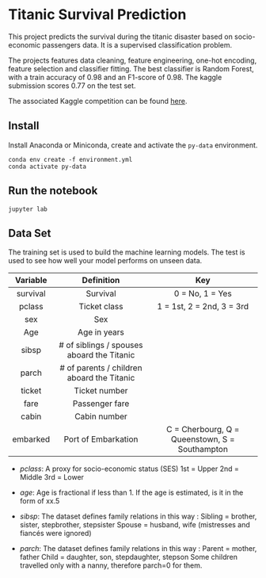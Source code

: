 # Titanic Survival Prediction 

This project predicts the survival during the titanic disaster based on socio-economic passengers data. It is a supervised classification problem.

The projects features data cleaning, feature engineering, one-hot encoding, feature selection and classifier fitting. The best classifier is Random Forest, with a train accuracy of 0.98 and an F1-score of 0.98. The kaggle submission scores 0.77 on the test set.

The associated Kaggle competition can be found [here](https://www.kaggle.com/competitions/titanic/overview).

## Install

Install Anaconda or Miniconda, create and activate the `py-data` environment.

```
conda env create -f environment.yml 
conda activate py-data
```

## Run the notebook

```
jupyter lab
```

## Data Set

The training set is used to build the machine learning models.
The test is used to see how well your model performs on unseen data.


| Variable |                 Definition                 |                       Key                      |
|:--------:|:------------------------------------------:|:----------------------------------------------:|
| survival | Survival                                   | 0 = No, 1 = Yes                                |
| pclass   | Ticket class                               | 1 = 1st, 2 = 2nd, 3 = 3rd                      |
| sex      | Sex                                        |                                                |
| Age      | Age in years                               |                                                |
| sibsp    | # of siblings / spouses aboard the Titanic |                                                |
| parch    | # of parents / children aboard the Titanic |                                                |
| ticket   | Ticket number                              |                                                |
| fare     | Passenger fare                             |                                                |
| cabin    | Cabin number                               |                                                |
| embarked | Port of Embarkation                        | C = Cherbourg, Q = Queenstown, S = Southampton |


- *pclass*: A proxy for socio-economic status (SES)
1st = Upper
2nd = Middle
3rd = Lower

- *age*: Age is fractional if less than 1. If the age is estimated, is it in the form of xx.5

- *sibsp*: The dataset defines family relations in this way :
Sibling = brother, sister, stepbrother, stepsister
Spouse = husband, wife (mistresses and fiancés were ignored)

- *parch*: The dataset defines family relations in this way :
Parent = mother, father
Child = daughter, son, stepdaughter, stepson
Some children travelled only with a nanny, therefore parch=0 for them.


